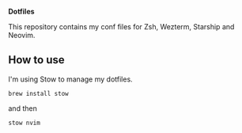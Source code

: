 **Dotfiles**

This repository contains my conf files for Zsh, Wezterm, Starship and Neovim.

## How to use

I'm using Stow to manage my dotfiles.

`brew install stow`

and then 

`stow nvim`
